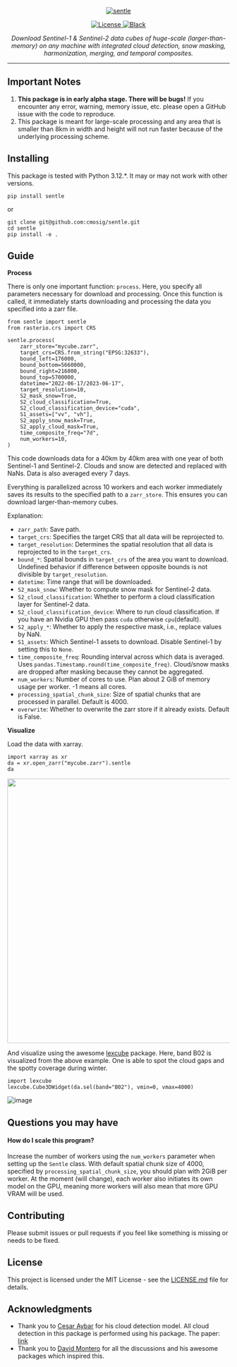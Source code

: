 <p align="center">
  <a href="https://github.com/cmosig/sentle/"><img src="https://github.com/cmosig/sentle/raw/main/docs/logo.png" alt="sentle"></a>
</p>

<p align="center">
<a href="https://opensource.org/licenses/MIT" target="_blank">
    <img src="https://img.shields.io/badge/License-MIT-blue.svg" alt="License">
</a>
<a href="https://peps.python.org/pep-0008/" target="_blank">
    <img src="https://img.shields.io/badge/code_style-pep8-blue" alt="Black">
</a>
</p>
<p align="center">
    <em>Download Sentinel-1 & Sentinel-2 data cubes of huge-scale (larger-than-memory) on any machine with integrated cloud
detection, snow masking, harmonization, merging, and temporal composites.</em>
</p>

---
 
## Important Notes

1) **This package is in early alpha stage. There will be bugs!** If you encounter any error, warning, memory issue, etc. please open a GitHub issue with the code to reproduce.
2) This package is meant for large-scale processing and any area that is smaller than 8km in width and height will not run faster because of the underlying processing scheme. 

## Installing

This package is tested with Python 3.12.*. It may or may not work with other versions. 

```
pip install sentle
```
or 
```
git clone git@github.com:cmosig/sentle.git
cd sentle
pip install -e .
```

## Guide

**Process**

There is only one important function: `process`. Here, you specify all parameters necessary for download and processing. Once this function is called, it immediately starts downloading and processing the data you specified into a zarr file.

```
from sentle import sentle
from rasterio.crs import CRS

sentle.process(
    zarr_store="mycube.zarr",
    target_crs=CRS.from_string("EPSG:32633"),
    bound_left=176000,
    bound_bottom=5660000,
    bound_right=216000,
    bound_top=5700000,
    datetime="2022-06-17/2023-06-17",
    target_resolution=10,
    S2_mask_snow=True,
    S2_cloud_classification=True,
    S2_cloud_classification_device="cuda",
    S1_assets=["vv", "vh"],
    S2_apply_snow_mask=True,
    S2_apply_cloud_mask=True,
    time_composite_freq="7d",
    num_workers=10,
)
```
This code downloads data for a 40km by 40km area with one year of both Sentinel-1 and Sentinel-2. Clouds and snow are detected and replaced with NaNs. Data is also averaged every 7 days. 

Everything is parallelized across 10 workers and each worker immediately saves its results to the specified path to a `zarr_store`. This ensures you can download larger-than-memory cubes.

Explanation:
- `zarr_path`: Save path. 
- `target_crs`: Specifies the target CRS that all data will be reprojected to.
- `target_resolution`:  Determines the spatial resolution that all data is reprojected to in the `target_crs`. 
- `bound_*`: Spatial bounds in `target_crs` of the area you want to download. Undefined behavior if difference between opposite bounds is not divisible by `target_resolution`.
- `datetime`: Time range that will be downloaded.
- `S2_mask_snow`: Whether to compute snow mask for Sentinel-2 data.
- `S2_cloud_classification`: Whether to perform a cloud classification layer for Sentinel-2 data.
- `S2_cloud_classification_device`: Where to run cloud classification. If you have an Nvidia GPU then pass `cuda` otherwise `cpu`(default).
- `S2_apply_*`: Whether to apply the respective mask, i.e., replace values by NaN.
- `S1_assets`: Which Sentinel-1 assets to download. Disable Sentinel-1 by setting this to `None`.
- `time_composite_freq`: Rounding interval across which data is averaged. Uses `pandas.Timestamp.round(time_composite_freq)`. Cloud/snow masks are dropped after masking because they cannot be aggregated.
- `num_workers`: Number of cores to use. Plan about 2 GiB of memory usage per worker. -1 means all cores.
- `processing_spatial_chunk_size`: Size of spatial chunks that are processed in parallel. Default is 4000.
- `overwrite`: Whether to overwrite the zarr store if it already exists.  Default is False.

**Visualize**

Load the data with xarray. 

```
import xarray as xr
da = xr.open_zarr("mycube.zarr").sentle
da
```

<p align="center">
<img src="https://github.com/cmosig/sentle/assets/32590522/f487bba1-3c10-42a2-9b10-356ab2b44825" width="600">
</p>

And visualize using the awesome [lexcube](https://github.com/msoechting/lexcube) package. Here, band B02 is visualized from the above example. One is able to spot the cloud gaps and the spotty coverage during winter.

```
import lexcube
lexcube.Cube3DWidget(da.sel(band="B02"), vmin=0, vmax=4000)
```

![image](https://github.com/user-attachments/assets/13c4688a-be9d-4a43-adac-63536756f5e9)


## Questions you may have

#### How do I scale this program?
Increase the number of workers using the `num_workers` parameter when setting up the `Sentle` class. With default spatial chunk size of 4000, specified by `processing_spatial_chunk_size`, you should plan with 2GiB per worker. At the moment (will change), each worker also initiates its own model on the GPU, meaning more workers will also mean that more GPU VRAM will be used.

## Contributing

Please submit issues or pull requests if you feel like something is missing or
needs to be fixed. 

## License

This project is licensed under the MIT License - see the [LICENSE.md](LICENSE.md) file for details.

## Acknowledgments

- Thank you to [Cesar Aybar](https://csaybar.github.io/) for his cloud detection model. All cloud detection in this package is performed using his package. The paper: [link](https://www.nature.com/articles/s41597-022-01878-2)
- Thank you to [David Montero](https://github.com/davemlz) for all the
discussions and his awesome packages which inspired this.

